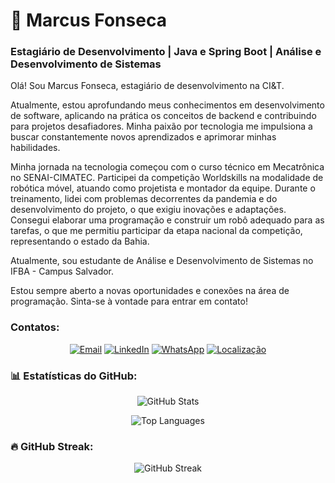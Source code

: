 # 🚀 Marcus Fonseca

### Estagiário de Desenvolvimento | Java e Spring Boot | Análise e Desenvolvimento de Sistemas

Olá! Sou Marcus Fonseca, estagiário de desenvolvimento na CI&T.

Atualmente, estou aprofundando meus conhecimentos em desenvolvimento de software, aplicando na prática os conceitos de backend e contribuindo para projetos desafiadores. Minha paixão por tecnologia me impulsiona a buscar constantemente novos aprendizados e aprimorar minhas habilidades.

Minha jornada na tecnologia começou com o curso técnico em Mecatrônica no SENAI-CIMATEC. Participei da competição Worldskills na modalidade de robótica móvel, atuando como projetista e montador da equipe. Durante o treinamento, lidei com problemas decorrentes da pandemia e do desenvolvimento do projeto, o que exigiu inovações e adaptações. Consegui elaborar uma programação e construir um robô adequado para as tarefas, o que me permitiu participar da etapa nacional da competição, representando o estado da Bahia.

Atualmente, sou estudante de Análise e Desenvolvimento de Sistemas no IFBA - Campus Salvador.

Estou sempre aberto a novas oportunidades e conexões na área de programação. Sinta-se à vontade para entrar em contato!

### Contatos:

<div align="center">

[![Email](https://img.shields.io/badge/Email-mv070900%40gmail.com-red?style=for-the-badge&logo=gmail&logoColor=white)](mailto:mv070900@gmail.com)
[![LinkedIn](https://img.shields.io/badge/LinkedIn-Marcus%20Fonseca-blue?style=for-the-badge&logo=linkedin&logoColor=white)](https://www.linkedin.com/in/marcus~fonseca)
[![WhatsApp](https://img.shields.io/badge/WhatsApp-(71)%2099253--9993-green?style=for-the-badge&logo=whatsapp&logoColor=white)](https://wa.me/5571992539993)
[![Localização](https://img.shields.io/badge/Localização-Salvador%20--%20BA-orange?style=for-the-badge&logo=googlemaps&logoColor=white)](https://maps.google.com/?q=Salvador,BA)

</div>

### 📊 Estatísticas do GitHub:

<div align="center">

![GitHub Stats](https://github-readme-stats.vercel.app/api?username=mFonseca00&show_icons=true&theme=dark&include_all_commits=true&count_private=true)

![Top Languages](https://github-readme-stats.vercel.app/api/top-langs/?username=mFonseca00&layout=compact&theme=dark)

</div>

### 🔥 GitHub Streak:

<div align="center">

![GitHub Streak](https://github-readme-streak-stats.herokuapp.com/?user=mFonseca00&theme=dark)

</div>
